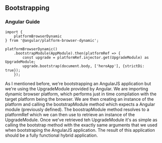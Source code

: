 ## Bootstrapping
### Angular Guide

```
import {
    platformBrowserDynamic
} from '@angular/platform-browser-dynamic';

platformBrowserDynamic()
    .bootstrapModule(AppModule).then(platformRef => {
        const upgrade = platformRef.injector.get(UpgradeModule) as UpgradeModule;
        upgrade.bootstrap(document.body, ['heroApp'], {strictDi: true});
    });
```

<aside class="notes">
As I mentioned before, we're bootstrapping an AngularJS application but we're using the UpgradeModule provided by Angular. We are importing dynamic browser platform, which performs just in time compilation with the target platform being the browser. We are then creating an instance of the platform and calling the bootstrapModule method which expects a Angular module (previously defined). The boostrapModule method resolves to a platformRef which we can then use to retrieve an instance of the UpgradeModule. Once we've retrieved teh UpgradeModule it's as simple as calling the bootstrap method with the exactly same arguments that we used when bootstraping the AngularJS application. The result of this application should be a fully functional hybrid application.
</aside>